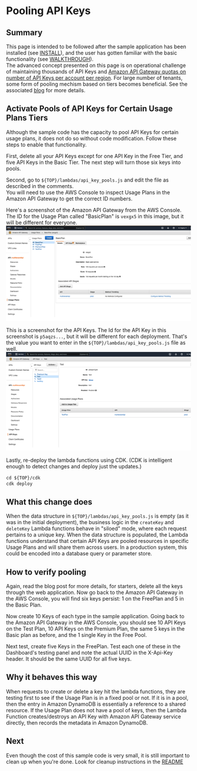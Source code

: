 # Pooling API Keys

## Summary

This page is intended to be followed after the sample application has been installed (see [INSTALL](./INSTALL.md)), and the user has gotten familiar with the basic functionality (see [WALKTHROUGH](./WALKTHROUGH.md)).  
The advanced concept presented on this page is on operational challenge of maintaining thousands of API Keys and [Amazon API Gateway quotas on number of API Keys per account per region](https://docs.aws.amazon.com/apigateway/latest/developerguide/limits.html#api-gateway-execution-service-limits-table). For large number of tenants, some form of pooling mechism based on tiers becomes beneficial.  See the associated [blog](https://aws.amazon.com/blogs/startups/) for more details.

## Activate Pools of API Keys for Certain Usage Plans Tiers

Although the sample code has the capacity to pool API Keys for certain usage plans, it does not do so without code modification.  Follow these steps to enable that functionality.
 
First, delete all your API Keys except for one API Key in the Free Tier, and five API Keys in the Basic Tier.  The next step will turn those six keys into pools.

Second, go to `${TOP}/lambdas/api_key_pools.js` and edit the file as described in the comments.   
 You will need to use the AWS Console to inspect Usage Plans in the Amazon API Gateway to get the correct ID numbers.

Here's a screenshot of the Amazon API Gateway from the AWS Console.  The ID for the Usage Plan called "BasicPlan" is `vexgx5` in this image, but it will be different for everyone. 
![see Usage Plans in the AWS Console](assets/images/AWSConsole_UsagePlans.png)


This is a screenshot for the API Keys.  The Id for the API Key in this screenshot is `p5aqzs...`, but it will be different for each deployment. That's the value you want to enter in the  `${TOP}/lambdas/api_key_pools.js` file as well.
![see API Keys in the AWS Console](assets/images/AWSConsole_APIKeys.png)


Lastly, re-deploy the lambda functions using CDK.  (CDK is intelligent enough to detect changes and deploy just the updates.)
```
cd ${TOP}/cdk
cdk deploy
```

## What this change does

When the data structure in `${TOP}/lambdas/api_key_pools.js` is empty (as it was in the initial deployment), the business logic in the `createKey` and `deleteKey` Lambda functions behave in "siloed" mode, where each request pertains to a unique key. When the data structure is populated, the Lambda functions understand that certain API Keys are pooled resources in specific Usage Plans and will share them across users.  In a production system, this could be encoded into a database query or parameter store. 

## How to verify pooling

Again, read the blog post for more details, for starters, delete all the keys through the web application.  Now go back to the Amazon API Gateway in the AWS Console, you will find six keys persist: 1 on the FreePlan and 5 in the Basic Plan.  

Now create 10 Keys of each type in the sample application.  Going back to the Amazon API Gateway in the AWS Console, you should see 10 API Keys on the Test Plan,  10 API Keys on the Premium Plan, the same 5 keys in the Basic plan as before, and the 1 single Key in the Free Pool. 

Next test, create five Keys in the FreePlan.   Test each one of these in the Dashboard's testing panel and note the actual UUID in the X-Api-Key header. It should be the same UUID for all five keys.

## Why it behaves this way
When requests to create or delete a key hit the lambda functions, they are testing first to see if the Usage Plan is in a fixed pool or not.   If it is in a pool, then the entry in Amazon DynamoDB is essentially a reference to a shared resource.  If the Usage Plan does not have a pool of keys, then the Lambda Function creates/destroys an API Key with Amazon API Gateway service directly, then records the metadata in Amazon DynamoDB.

## Next

Even though the cost of this sample code is very small, it is still important to clean up when you're done.  Look for cleanup instructions in the [README](./README.md)